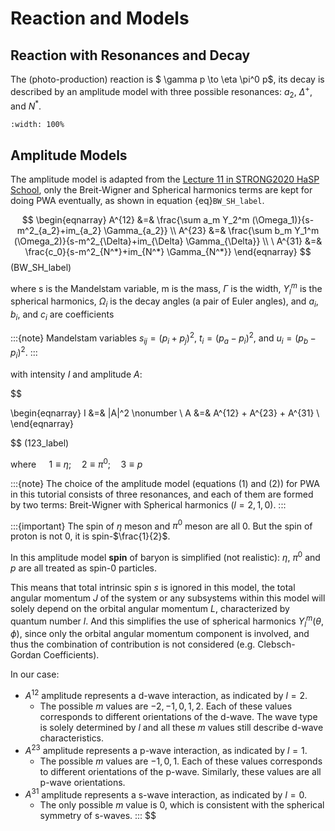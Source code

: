 # Reaction and Models

<!-- cspell:ignore Mathieu -->
<!-- This amplitude model is adapted from the [Lecture 11 in STRONG2020 HaSP School](https://indico.ific.uv.es/event/6803/contributions/21223/) by Vincent Mathieu. -->

## Reaction with Resonances and Decay

The (photo-production) reaction is $ \gamma p \to \eta \pi^0 p$, its decay is described by an amplitude model with three possible resonances: $a_2$, $\Delta^+$, and $N^*$.

```{image} https://github.com/ComPWA/compwa-org/assets/17490173/ec6bf191-bd5f-43b0-a6cb-da470b071630
:width: 100%
```

## Amplitude Models

The amplitude model is adapted from the [Lecture 11 in STRONG2020 HaSP School](https://indico.ific.uv.es/event/6803/contributions/21223/), only the Breit-Wigner and Spherical harmonics terms are kept for doing PWA eventually, as shown in equation {eq}`BW_SH_label`.

$$
\begin{eqnarray}
A^{12} &=& \frac{\sum a_m Y_2^m (\Omega_1)}{s-m^2_{a_2}+im_{a_2} \Gamma_{a_2}} \\
A^{23} &=& \frac{\sum b_m Y_1^m (\Omega_2)}{s-m^2_{\Delta}+im_{\Delta} \Gamma_{\Delta}}  \\
\
A^{31} &=& \frac{c_0}{s-m^2_{N^*}+im_{N^*} \Gamma_{N^*}}
\end{eqnarray}
$$ (BW_SH_label)

where s is the Mandelstam variable, m is the mass, $\Gamma$ is the width, $Y^m_l$ is the spherical harmonics, $\Omega_i$ is the decay angles (a pair of Euler angles), and $a_i$, $b_i$, and $c_i$ are coefficients

:::{note}
Mandelstam variables $s_{ij}=(p_i+p_j)^2$, $t_i=(p_a-p_i)^2$, and $u_i=(p_b-p_i)^2$.
:::

with  intensity $I$ and amplitude $A$:


$$

\begin{eqnarray}
I &=& |A|^2 \nonumber \\
A &=& A^{12} + A^{23} + A^{31} \\
\end{eqnarray}

$$
(123_label)

where $\quad 1 \equiv \eta ; \quad  2 \equiv \pi^0 ; \quad 3 \equiv p$

:::{note}
The choice of the amplitude model (equations (1) and (2)) for PWA in this tutorial consists of three resonances, and each of them are formed by two terms: Breit-Wigner with Spherical harmonics ($l = 2, 1, 0$).
:::

:::{important}
The spin of $\eta$ meson and $\pi^0$ meson are all 0. But the spin of proton is not 0, it is spin-$\frac{1}{2}$.

In this amplitude model **spin** of baryon is simplified (not realistic):
$\eta$, $\pi^0$ and $p$ are all treated as spin-0 particles.

This means that total intrinsic spin $s$ is ignored in this model,
the total angular momentum
$J$ of the system or any subsystems within this model will solely depend on the orbital angular momentum
$L$, characterized by quantum number $l$.
And this simplifies the use of spherical harmonics $Y_l^m(\theta,\phi)$,
since only the orbital angular momentum component is involved, and thus the combination of contribution is not considered (e.g. Clebsch-Gordan Coefficients).

In our case:
- $A^{12}$ amplitude represents a d-wave interaction, as indicated by $l=2$.
    - The possible $m$ values are $−2,−1,0,1,2$. Each of these values corresponds to different orientations of the d-wave. The wave type is solely determined by $l$ and all these $m$ values still describe d-wave characteristics.
- $A^{23}$ amplitude represents a p-wave interaction, as indicated by $l=1$.
    - The possible $m$ values are $−1,0,1$. Each of these values corresponds to different orientations of the p-wave. Similarly, these values are all p-wave orientations.
- $A^{31}$ amplitude represents a s-wave interaction, as indicated by $l=0$.
    - The only possible $m$ value is 0, which is consistent with the spherical symmetry of s-waves.
:::
$$
